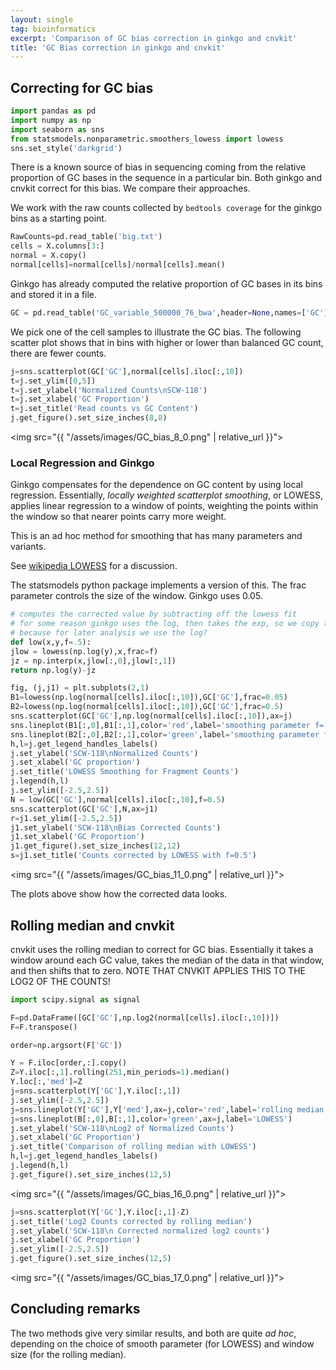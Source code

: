 ```yaml
---
layout: single
tag: bioinformatics
excerpt: 'Comparison of GC bias correction in ginkgo and cnvkit'
title: 'GC Bias correction in ginkgo and cnvkit'
---
```

## Correcting for GC bias


```python
import pandas as pd
import numpy as np
import seaborn as sns
from statsmodels.nonparametric.smoothers_lowess import lowess
sns.set_style('darkgrid')
```

There is a known source of bias in sequencing coming from the relative proportion of GC bases in the sequence in a particular bin.  Both ginkgo and cnvkit correct for this bias.  We compare their approaches.

We work with the raw counts collected by ```bedtools coverage``` for the ginkgo bins as a starting point.




```python
RawCounts=pd.read_table('big.txt')
cells = X.columns[3:]
normal = X.copy()
normal[cells]=normal[cells]/normal[cells].mean()
```





Ginkgo has already computed the relative proportion of GC bases in its bins and stored it in a file.


```python
GC = pd.read_table('GC_variable_500000_76_bwa',header=None,names=['GC'])
```

We pick one of the cell samples to illustrate the GC bias.  The following scatter plot shows that in bins with higher or lower than balanced GC count, there are fewer counts.


```python
j=sns.scatterplot(GC['GC'],normal[cells].iloc[:,10])
t=j.set_ylim([0,5])
t=j.set_ylabel('Normalized Counts\nSCW-118')
t=j.set_xlabel('GC Proportion')
t=j.set_title('Read counts vs GC Content')
j.get_figure().set_size_inches(8,8)
```


<img src="{{ "/assets/images/GC_bias_8_0.png" | relative_url }}">


### Local Regression and Ginkgo

Ginkgo compensates for the dependence on GC content by using local regression. Essentially,
*locally weighted scatterplot smoothing*, or LOWESS, applies linear regression to a window of points, weighting the points within the window so that nearer points carry more weight.

This is an ad hoc method for smoothing that has many parameters and variants.

See [wikipedia LOWESS](https://en.wikipedia.org/wiki/Local_regression) for a discussion.

The statsmodels python package implements a version of this. The frac parameter controls the size of the window. Ginkgo uses 0.05.




```python
# computes the corrected value by subtracting off the lowess fit
# for some reason ginkgo uses the log, then takes the exp, so we copy that.  Perhaps this is
# because for later analysis we use the log?
def low(x,y,f=.5):
jlow = lowess(np.log(y),x,frac=f)
jz = np.interp(x,jlow[:,0],jlow[:,1])
return np.log(y)-jz
```


```python
fig, (j,j1) = plt.subplots(2,1)
B1=lowess(np.log(normal[cells].iloc[:,10]),GC['GC'],frac=0.05)
B2=lowess(np.log(normal[cells].iloc[:,10]),GC['GC'],frac=0.5)
sns.scatterplot(GC['GC'],np.log(normal[cells].iloc[:,10]),ax=j)
sns.lineplot(B1[:,0],B1[:,1],color='red',label='smoothing parameter f=.05',ax=j)
sns.lineplot(B2[:,0],B2[:,1],color='green',label='smoothing parameter f=.5',ax=j)
h,l=j.get_legend_handles_labels()
j.set_ylabel('SCW-118\nNormalized Counts')
j.set_xlabel('GC proportion')
j.set_title('LOWESS Smoothing for Fragment Counts')
j.legend(h,l)
j.set_ylim([-2.5,2.5])
N = low(GC['GC'],normal[cells].iloc[:,10],f=0.5)
sns.scatterplot(GC['GC'],N,ax=j1)
r=j1.set_ylim([-2.5,2.5])
j1.set_ylabel('SCW-118\nBias Corrected Counts')
j1.set_xlabel('GC Proportion')
j1.get_figure().set_size_inches(12,12)
s=j1.set_title('Counts corrected by LOWESS with f=0.5')
```


<img src="{{ "/assets/images/GC_bias_11_0.png" | relative_url }}">


The plots above show how the corrected data looks.

## Rolling median and cnvkit

cnvkit uses the rolling median to correct for GC bias.  Essentially it takes a window
around each GC value, takes the median of the data in that window, and then shifts that to zero.  NOTE THAT CNVKIT APPLIES THIS TO THE LOG2 OF THE COUNTS!


```python
import scipy.signal as signal
```


```python
F=pd.DataFrame([GC['GC'],np.log2(normal[cells].iloc[:,10])])
F=F.transpose()

order=np.argsort(F['GC'])

Y = F.iloc[order,:].copy()
Z=Y.iloc[:,1].rolling(251,min_periods=1).median()
Y.loc[:,'med']=Z
j=sns.scatterplot(Y['GC'],Y.iloc[:,1])
j.set_ylim([-2.5,2.5])
j=sns.lineplot(Y['GC'],Y['med'],ax=j,color='red',label='rolling median')
j=sns.lineplot(B[:,0],B[:,1],color='green',ax=j,label='LOWESS')
j.set_ylabel('SCW-118\nLog2 of Normalized Counts')
j.set_xlabel('GC Proportion')
j.set_title('Comparison of rolling median with LOWESS')
h,l=j.get_legend_handles_labels()
j.legend(h,l)
j.get_figure().set_size_inches(12,5)
```


<img src="{{ "/assets/images/GC_bias_16_0.png" | relative_url }}">



```python
j=sns.scatterplot(Y['GC'],Y.iloc[:,1]-Z)
j.set_title('Log2 Counts corrected by rolling median')
j.set_ylabel('SCW-118\n Corrected normalized log2 counts')
j.set_xlabel('GC Proportion')
j.set_ylim([-2.5,2.5])
j.get_figure().set_size_inches(12,5)
```


<img src="{{ "/assets/images/GC_bias_17_0.png" | relative_url }}">


## Concluding remarks

The two methods give very similar results, and both are quite *ad hoc*, depending on the choice of smooth parameter (for LOWESS) and window size (for the rolling median).
